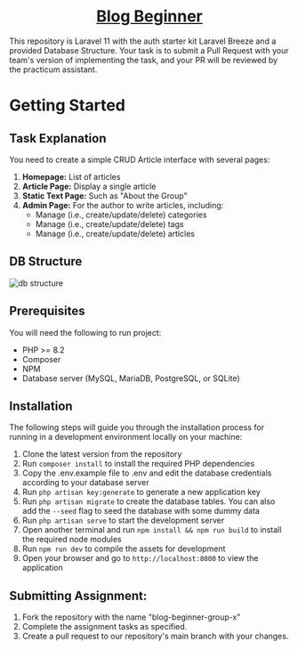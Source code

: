 <p align="center">
  <a href="https://github.com/taufikhdyt01/blog-beginner">
    <h1 align="center" style="color: #4B47FF">Blog Beginner</h1>
  </a>
</p>

This repository is Laravel 11 with the auth starter kit Laravel Breeze and a provided Database Structure. Your task is to submit a Pull Request with your team's version of implementing the task, and your PR will be reviewed by the practicum assistant.

# Getting Started

## Task Explanation

You need to create a simple CRUD Article interface with several pages:

1. **Homepage:** List of articles
2. **Article Page:** Display a single article
3. **Static Text Page:** Such as "About the Group"
4. **Admin Page:** For the author to write articles, including:
    - Manage (i.e., create/update/delete) categories
    - Manage (i.e., create/update/delete) tags
    - Manage (i.e., create/update/delete) articles

## DB Structure
![db structure](https://github.com/taufikhdyt01/Blog-Beginner/blob/main/public/db_structure.png?raw=true)

## Prerequisites

You will need the following to run project:

-   PHP >= 8.2
-   Composer
-   NPM
-   Database server (MySQL, MariaDB, PostgreSQL, or SQLite)

## Installation

The following steps will guide you through the installation process for running in a development environment locally on your machine:

1. Clone the latest version from the repository
2. Run `composer install` to install the required PHP dependencies
3. Copy the .env.example file to .env and edit the database credentials according to your database server
4. Run `php artisan key:generate` to generate a new application key
5. Run `php artisan migrate` to create the database tables. You can also add the `--seed` flag to seed the database with some dummy data
6. Run `php artisan serve` to start the development server
7. Open another terminal and run `npm install && npm run build` to install the required node modules
8. Run `npm run dev` to compile the assets for development
9. Open your browser and go to `http://localhost:8000` to view the application

## Submitting Assignment:

1. Fork the repository with the name "blog-beginner-group-x"
2. Complete the assignment tasks as specified.
3. Create a pull request to our repository's main branch with your changes.
